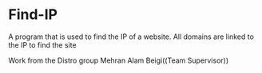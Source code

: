 # Find-IP
A program that is used to find the IP of a website. All domains are linked to the IP to find the site

Work from the Distro group
Mehran Alam Beigi((Team Supervisor))

